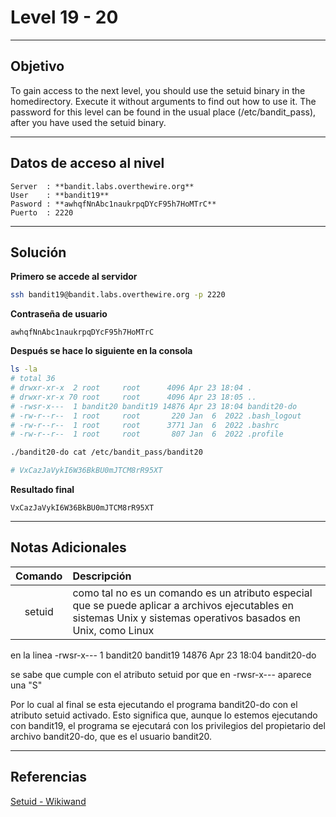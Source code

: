 # Level 19 - 20
---

## Objetivo 
To gain access to the next level, you should use the setuid binary in the homedirectory. Execute it without arguments to find out how to use it. The password for this level can be found in the usual place (/etc/bandit_pass), after you have used the setuid binary.

---
## Datos de acceso al nivel 

```
Server  : **bandit.labs.overthewire.org**
User    : **bandit19**
Pasword : **awhqfNnAbc1naukrpqDYcF95h7HoMTrC**
Puerto  : 2220 
```

---
## Solución 

**Primero se accede al servidor**
```bash
ssh bandit19@bandit.labs.overthewire.org -p 2220
```
**Contraseña de usuario**
```
awhqfNnAbc1naukrpqDYcF95h7HoMTrC
```

**Después se hace lo siguiente en la consola**

```bash
ls -la
# total 36
# drwxr-xr-x  2 root     root      4096 Apr 23 18:04 .
# drwxr-xr-x 70 root     root      4096 Apr 23 18:05 ..
# -rwsr-x---  1 bandit20 bandit19 14876 Apr 23 18:04 bandit20-do
# -rw-r--r--  1 root     root       220 Jan  6  2022 .bash_logout
# -rw-r--r--  1 root     root      3771 Jan  6  2022 .bashrc
# -rw-r--r--  1 root     root       807 Jan  6  2022 .profile

./bandit20-do cat /etc/bandit_pass/bandit20

# VxCazJaVykI6W36BkBU0mJTCM8rR95XT
```

**Resultado final**

```
VxCazJaVykI6W36BkBU0mJTCM8rR95XT
```

---
## Notas Adicionales 

|**Comando** | **Descripción** |
|:---------:|:-------------|
| setuid | como tal no es un comando es un atributo especial que se puede aplicar a archivos ejecutables en sistemas Unix y sistemas operativos basados en Unix, como Linux 

en la linea 
-rwsr-x---  1 bandit20 bandit19 14876 Apr 23 18:04 bandit20-do

se sabe que cumple con el atributo setuid por que en -rwsr-x---  aparece una "S"

Por lo cual al final se esta ejecutando el programa bandit20-do con el atributo setuid activado. Esto significa que, aunque lo estemos ejecutando con bandit19, el programa se ejecutará con los privilegios del propietario del archivo bandit20-do, que es el usuario bandit20.

---
## Referencias 

[Setuid - Wikiwand](https://www.wikiwand.com/en/Setuid)

